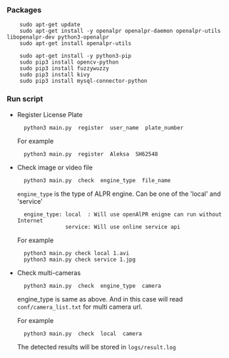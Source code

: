 ### Packages

        sudo apt-get update
        sudo apt-get install -y openalpr openalpr-daemon openalpr-utils libopenalpr-dev python3-openalpr
        sudo apt-get install openalpr-utils
        
        sudo apt-get install -y python3-pip
        sudo pip3 install opencv-python
        sudo pip3 install fuzzywuzzy
        sudo pip3 install kivy
        sudo pip3 install mysql-connector-python
        
### Run script

- Register License Plate

        python3 main.py  register  user_name  plate_number
        
    For example
    
        python3 main.py  register  Aleksa  SH62548

- Check image or video file

        python3 main.py  check  engine_type  file_name
    
    `engine_type` is the type of ALPR engine. Can be one of the 'local' and 'service'
    
        engine_type: local  : Will use openAlPR enigne can run without Internet
                     service: Will use online service api
        
    For example
    
        python3 main.py check local 1.avi
        python3 main.py check service 1.jpg
        
- Check multi-cameras

        python3 main.py  check  engine_type  camera
        
    engine_type is same as above.
    And in this case will read `conf/camera_list.txt` for multi camera url.
    
    For example
    
        python3 main.py  check  local  camera
        
    The detected results will be stored in `logs/result.log`
    